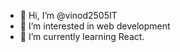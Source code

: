 - 👋 Hi, I’m @vinod2505IT
- 👀 I’m interested in web development
- 🌱 I’m currently learning React.

<!---
vinod2505IT/vinod2505IT is a ✨ special ✨ repository because its `README.md` (this file) appears on your GitHub profile.
You can click the Preview link to take a look at your changes.
--->
